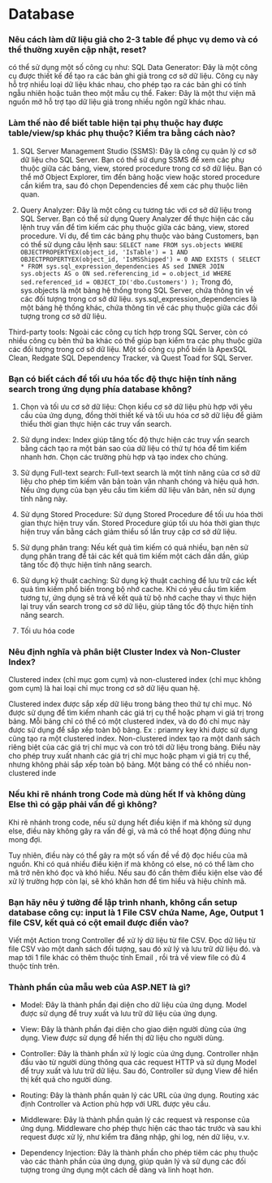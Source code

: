 # Database 

### Nêu cách làm dữ liệu giả cho 2-3 table để phục vụ demo và có thể thường xuyên cập nhật, reset? 
có thể sử dụng một số công cụ như:
SQL Data Generator: Đây là một công cụ được thiết kế để tạo ra các bản ghi giả trong cơ sở dữ liệu. Công cụ này hỗ trợ nhiều loại dữ liệu khác nhau, 
cho phép tạo ra các bản ghi có tính ngẫu nhiên hoặc tuân theo một mẫu cụ thể.
Faker: Đây là một thư viện mã nguồn mở hỗ trợ tạo dữ liệu giả trong nhiều ngôn ngữ khác nhau.

### Làm thế nào để biết table hiện tại phụ thuộc hay được table/view/sp khác phụ thuộc? Kiểm tra bằng cách nào?
1. SQL Server Management Studio (SSMS): Đây là công cụ quản lý cơ sở dữ liệu cho SQL Server. Bạn có thể sử dụng SSMS để xem các phụ thuộc giữa các bảng,
view, stored procedure trong cơ sở dữ liệu. Bạn có thể mở Object Explorer, tìm đến bảng hoặc view hoặc stored procedure cần kiểm tra,
sau đó chọn Dependencies để xem các phụ thuộc liên quan.

2. Query Analyzer: Đây là một công cụ tương tác với cơ sở dữ liệu trong SQL Server. Bạn có thể sử dụng Query Analyzer để thực hiện các
câu lệnh truy vấn để tìm kiếm các phụ thuộc giữa các bảng, view, stored procedure. Ví dụ, để tìm các bảng phụ thuộc vào bảng Customers,
bạn có thể sử dụng câu lệnh sau:
``
SELECT name
FROM sys.objects
WHERE OBJECTPROPERTYEX(object_id, 'IsTable') = 1
AND OBJECTPROPERTYEX(object_id, 'IsMSShipped') = 0
AND EXISTS (
  SELECT *
  FROM sys.sql_expression_dependencies AS sed
  INNER JOIN sys.objects AS o
  ON sed.referencing_id = o.object_id
  WHERE sed.referenced_id = OBJECT_ID('dbo.Customers')
);
``
Trong đó, sys.objects là một bảng hệ thống trong SQL Server, chứa thông tin về các đối tượng trong cơ sở dữ liệu. 
sys.sql_expression_dependencies là một bảng hệ thống khác, chứa thông tin về các phụ thuộc giữa các đối tượng trong cơ sở dữ liệu.

Third-party tools: Ngoài các công cụ tích hợp trong SQL Server, còn có nhiều công cụ bên thứ ba khác có thể giúp bạn kiểm tra 
các phụ thuộc giữa các đối tượng trong cơ sở dữ liệu. Một số công cụ phổ biến là ApexSQL Clean, Redgate SQL Dependency Tracker, và Quest Toad for SQL Server.

### Bạn có biết cách để tối ưu hóa tốc độ thực hiện tính năng search trong ứng dụng phía database không?
1. Chọn và tối ưu cơ sở dữ liệu: Chọn kiểu cơ sở dữ liệu phù hợp với yêu cầu của ứng dụng, đồng thời thiết kế và tối ưu hóa cơ sở dữ liệu
để giảm thiểu thời gian thực hiện các truy vấn search.

2. Sử dụng index: Index giúp tăng tốc độ thực hiện các truy vấn search bằng cách tạo ra một bản sao của dữ liệu có thứ tự hóa để tìm kiếm nhanh hơn.
Chọn các trường phù hợp và tạo index cho chúng.

3. Sử dụng Full-text search: Full-text search là một tính năng của cơ sở dữ liệu cho phép tìm kiếm văn bản toàn văn nhanh chóng và hiệu quả hơn.
Nếu ứng dụng của bạn yêu cầu tìm kiếm dữ liệu văn bản, nên sử dụng tính năng này.

4. Sử dụng Stored Procedure: Sử dụng Stored Procedure để tối ưu hóa thời gian thực hiện truy vấn. Stored Procedure giúp
tối ưu hóa thời gian thực hiện truy vấn bằng cách giảm thiểu số lần truy cập cơ sở dữ liệu.

5. Sử dụng phân trang: Nếu kết quả tìm kiếm có quá nhiều, bạn nên sử dụng phân trang để tải các kết quả tìm kiếm một cách dần dần, 
giúp tăng tốc độ thực hiện tính năng search.

6. Sử dụng kỹ thuật caching: Sử dụng kỹ thuật caching để lưu trữ các kết quả tìm kiếm phổ biến trong bộ nhớ cache. 
Khi có yêu cầu tìm kiếm tương tự, ứng dụng sẽ trả về kết quả từ bộ nhớ cache thay vì thực hiện lại truy vấn search trong cơ sở dữ liệu,
giúp tăng tốc độ thực hiện tính năng search.

7. Tối ưu hóa code
 
### Nêu định nghĩa và phân biệt Cluster Index và Non-Cluster Index?
Clustered index (chỉ mục gom cụm) và non-clustered index (chỉ mục không gom cụm) là hai loại chỉ mục trong cơ sở dữ liệu quan hệ.

Clustered index được sắp xếp dữ liệu trong bảng theo thứ tự chỉ mục. Nó được sử dụng để tìm kiếm nhanh các giá trị cụ thể hoặc phạm vi giá trị trong bảng.
Mỗi bảng chỉ có thể có một clustered index, và do đó chỉ mục này được sử dụng để sắp xếp toàn bộ bảng.
Ex : priamry key khi được sử dụng cũng tạo ra một clustered index.
Non-clustered index tạo ra một danh sách riêng biệt của các giá trị chỉ mục và con trỏ tới dữ liệu trong bảng. Điều này cho phép truy xuất nhanh các giá trị chỉ mục hoặc phạm vi giá trị cụ thể, nhưng không phải sắp xếp toàn bộ bảng. Một bảng có thể có nhiều non-clustered inde

### Nếu khi rẽ nhánh trong Code mà dùng hết If và không dùng Else thì có gặp phải vấn đề gì không?
Khi rẽ nhánh trong code, nếu sử dụng hết điều kiện if mà không sử dụng else, điều này không gây ra vấn đề gì, và mã có thể hoạt động đúng như mong đợi.

Tuy nhiên, điều này có thể gây ra một số vấn đề về độ đọc hiểu của mã nguồn. Khi có quá nhiều điều kiện if mà không có else,
nó có thể làm cho mã trở nên khó đọc và khó hiểu. Nếu sau đó cần thêm điều kiện else vào để xử lý trường hợp còn lại, sẽ khó khăn hơn để tìm hiểu và hiệu chỉnh mã.

### Bạn hãy nêu ý tưởng để lập trình nhanh, không cần setup database công cụ: input là 1 File CSV chứa Name, Age, Output 1 file CSV, kết quả có cột email được điền vào?
Viết một Action trong Controller để xử lý dữ liệu từ file CSV. Đọc dữ liệu từ file CSV vào một danh sách đối tượng, sau đó xử lý và lưu trữ dữ liệu đó. 
và map tới 1 file khác có thêm thuộc tính Email , rồi trả về view file có đủ 4 thuộc tính trên.

### Thành phần của mẫu web của ASP.NET là gì?
- Model: Đây là thành phần đại diện cho dữ liệu của ứng dụng. Model được sử dụng để truy xuất và lưu trữ dữ liệu của ứng dụng.

- View: Đây là thành phần đại diện cho giao diện người dùng của ứng dụng. View được sử dụng để hiển thị dữ liệu cho người dùng.

- Controller: Đây là thành phần xử lý logic của ứng dụng. Controller nhận đầu vào từ người dùng thông qua các request HTTP và sử dụng Model để truy xuất và lưu trữ dữ liệu. Sau đó, Controller sử dụng View để hiển thị kết quả cho người dùng.

- Routing: Đây là thành phần quản lý các URL của ứng dụng. Routing xác định Controller và Action phù hợp với URL được yêu cầu.

- Middleware: Đây là thành phần quản lý các request và response của ứng dụng. Middleware cho phép thực hiện các thao tác trước và sau khi request được xử lý, như kiểm tra đăng nhập, ghi log, nén dữ liệu, v.v.

- Dependency Injection: Đây là thành phần cho phép tiêm các phụ thuộc vào các thành phần của ứng dụng, giúp quản lý và sử dụng các đối tượng trong ứng dụng một cách dễ dàng và linh hoạt hơn.

